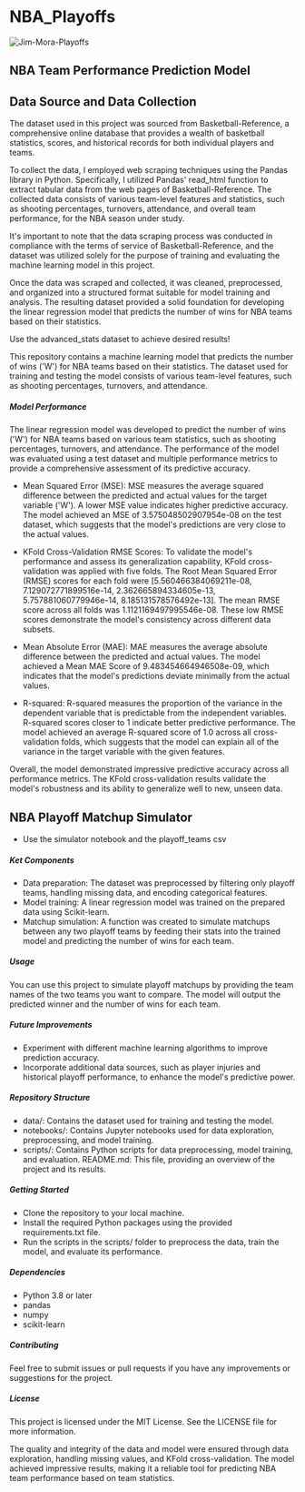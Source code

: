 # NBA_Playoffs


![Jim-Mora-Playoffs](https://user-images.githubusercontent.com/80132877/232113495-cb8f6cfd-ec6e-475c-b2ef-31b746918460.jpg)


## NBA Team Performance Prediction Model

## Data Source and Data Collection

The dataset used in this project was sourced from Basketball-Reference, a comprehensive online database that provides a wealth of basketball statistics, scores, and historical records for both individual players and teams.

To collect the data, I employed web scraping techniques using the Pandas library in Python. Specifically, I utilized Pandas' read_html function to extract tabular data from the web pages of Basketball-Reference. The collected data consists of various team-level features and statistics, such as shooting percentages, turnovers, attendance, and overall team performance, for the NBA season under study.

It's important to note that the data scraping process was conducted in compliance with the terms of service of Basketball-Reference, and the dataset was utilized solely for the purpose of training and evaluating the machine learning model in this project.

Once the data was scraped and collected, it was cleaned, preprocessed, and organized into a structured format suitable for model training and analysis. The resulting dataset provided a solid foundation for developing the linear regression model that predicts the number of wins for NBA teams based on their statistics.

Use the advanced_stats dataset to achieve desired results!

This repository contains a machine learning model that predicts the number of wins ('W') for NBA teams based on their statistics. The dataset used for training and testing the model consists of various team-level features, such as shooting percentages, turnovers, and attendance.

##### Model Performance

The linear regression model was developed to predict the number of wins ('W') for NBA teams based on various team statistics, such as shooting percentages, turnovers, and attendance. The performance of the model was evaluated using a test dataset and multiple performance metrics to provide a comprehensive assessment of its predictive accuracy.

* Mean Squared Error (MSE): MSE measures the average squared difference between the predicted and actual values for the target variable ('W'). A lower MSE value indicates higher predictive accuracy. The model achieved an MSE of 3.575048502907954e-08 on the test dataset, which suggests that the model's predictions are very close to the actual values.

* KFold Cross-Validation RMSE Scores: To validate the model's performance and assess its generalization capability, KFold cross-validation was applied with five folds. The Root Mean Squared Error (RMSE) scores for each fold were [5.560466384069211e-08, 7.129072771899516e-14, 2.362665894334605e-13, 5.757881060779946e-14, 8.185131578576492e-13]. The mean RMSE score across all folds was 1.1121169497995546e-08. These low RMSE scores demonstrate the model's consistency across different data subsets.

* Mean Absolute Error (MAE): MAE measures the average absolute difference between the predicted and actual values. The model achieved a Mean MAE Score of 9.483454664946508e-09, which indicates that the model's predictions deviate minimally from the actual values.

* R-squared: R-squared measures the proportion of the variance in the dependent variable that is predictable from the independent variables. R-squared scores closer to 1 indicate better predictive performance. The model achieved an average R-squared score of 1.0 across all cross-validation folds, which suggests that the model can explain all of the variance in the target variable with the given features.

Overall, the model demonstrated impressive predictive accuracy across all performance metrics. The KFold cross-validation results validate the model's robustness and its ability to generalize well to new, unseen data.

## NBA Playoff Matchup Simulator

* Use the simulator notebook and the playoff_teams csv

##### Ket Components

* Data preparation: The dataset was preprocessed by filtering only playoff teams, handling missing data, and encoding categorical features.
* Model training: A linear regression model was trained on the prepared data using Scikit-learn.
* Matchup simulation: A function was created to simulate matchups between any two playoff teams by feeding their stats into the trained model and predicting the number of wins for each team.

##### Usage

You can use this project to simulate playoff matchups by providing the team names of the two teams you want to compare. The model will output the predicted winner and the number of wins for each team.

##### Future Improvements

* Experiment with different machine learning algorithms to improve prediction accuracy.
* Incorporate additional data sources, such as player injuries and historical playoff performance, to enhance the model's predictive power.

##### Repository Structure

* data/: Contains the dataset used for training and testing the model.
* notebooks/: Contains Jupyter notebooks used for data exploration, preprocessing, and model training.
* scripts/: Contains Python scripts for data preprocessing, model training, and evaluation.
README.md: This file, providing an overview of the project and its results.

##### Getting Started

* Clone the repository to your local machine.
* Install the required Python packages using the provided requirements.txt file.
* Run the scripts in the scripts/ folder to preprocess the data, train the model, and evaluate its performance.

##### Dependencies

* Python 3.8 or later
* pandas
* numpy
* scikit-learn

##### Contributing
Feel free to submit issues or pull requests if you have any improvements or suggestions for the project.

##### License
This project is licensed under the MIT License. See the LICENSE file for more information.

The quality and integrity of the data and model were ensured through data exploration, handling missing values, and KFold cross-validation. The model achieved impressive results, making it a reliable tool for predicting NBA team performance based on team statistics.
